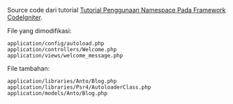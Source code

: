Source code dari tutorial [Tutorial Penggunaan Namespace Pada Framework CodeIgniter](http://mixinix.blogspot.co.id/2017/05/tutorial-penggunaan-namespace-codeigniter-bag-1.html).

File yang dimodifikasi:

    application/config/autoload.php
    application/controllers/Welcome.php
    application/views/welcome_message.php
  

File tambahan:

    application/libraries/Anto/Blog.php
    application/libraries/Psr4/AutoloaderClass.php
    application/models/Anto/Blog.php
